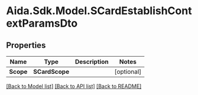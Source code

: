 # Aida.Sdk.Model.SCardEstablishContextParamsDto

## Properties

Name | Type | Description | Notes
------------ | ------------- | ------------- | -------------
**Scope** | **SCardScope** |  | [optional] 

[[Back to Model list]](../README.md#documentation-for-models) [[Back to API list]](../README.md#documentation-for-api-endpoints) [[Back to README]](../README.md)

